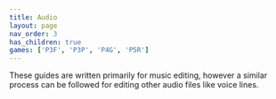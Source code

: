 ```yaml
---
title: Audio
layout: page
nav_order: 3
has_children: true
games: ['P3F', 'P3P', 'P4G', 'P5R']
---
```


These guides are written primarily for music editing, however a similar process can be followed for editing other audio files like voice lines.